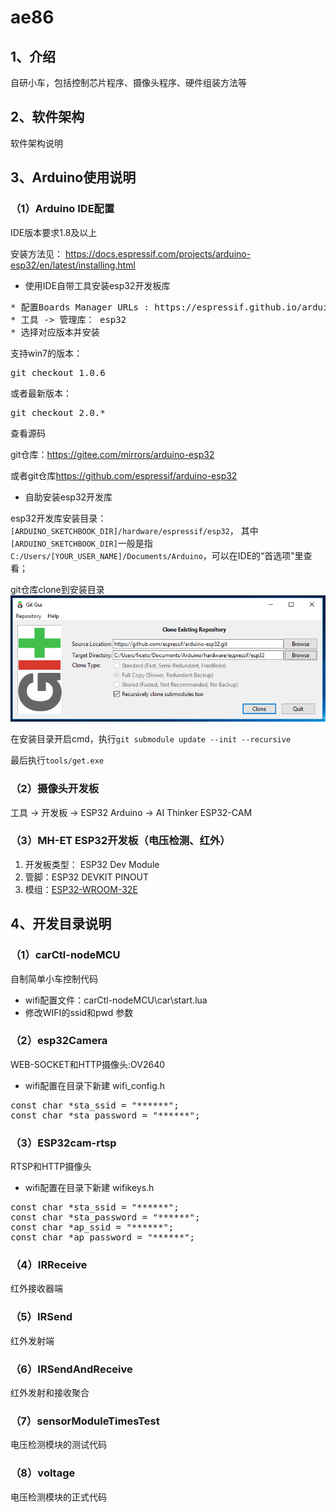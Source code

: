 # ae86

## 1、介绍
自研小车，包括控制芯片程序、摄像头程序、硬件组装方法等

## 2、软件架构
软件架构说明


## 3、Arduino使用说明

### （1）Arduino IDE配置
IDE版本要求1.8及以上

安装方法见： <link>https://docs.espressif.com/projects/arduino-esp32/en/latest/installing.html</link>

* 使用IDE自带工具安装esp32开发板库

<pre>
* 配置Boards Manager URLs : https://espressif.github.io/arduino-esp32/package_esp32_index.json
* 工具 -> 管理库： esp32
* 选择对应版本并安装
</pre>

支持win7的版本：<pre>git checkout 1.0.6</pre>

或者最新版本：<pre>git checkout 2.0.*</pre>

查看源码

git仓库：<link>https://gitee.com/mirrors/arduino-esp32</link>

或者git仓库<link>https://github.com/espressif/arduino-esp32</link>

* 自助安装esp32开发库

esp32开发库安装目录：
`[ARDUINO_SKETCHBOOK_DIR]/hardware/espressif/esp32`，
其中`[ARDUINO_SKETCHBOOK_DIR]`一般是指`C:/Users/[YOUR_USER_NAME]/Documents/Arduino`，可以在IDE的“首选项”里查看；

git仓库clone到安装目录
![git-clone](git-clone.png)

在安装目录开启cmd，执行`git submodule update --init --recursive`

最后执行`tools/get.exe`

### （2）摄像头开发板
工具 -> 开发板 -> ESP32 Arduino -> AI Thinker ESP32-CAM

### （3）MH-ET ESP32开发板（电压检测、红外）
1. 开发板类型： ESP32 Dev Module
2. 管脚：ESP32 DEVKIT PINOUT
3. 模组：[ESP32-WROOM-32E](https://www.espressif.com.cn/sites/default/files/documentation/esp32-wroom-32e_esp32-wroom-32ue_datasheet_cn.pdf")


## 4、开发目录说明

### （1）carCtl-nodeMCU
自制简单小车控制代码
* wifi配置文件：carCtl-nodeMCU\car\start.lua
* 修改WIFI的ssid和pwd 参数

### （2）esp32Camera
WEB-SOCKET和HTTP摄像头:OV2640
* wifi配置在目录下新建 wifi_config.h
<pre>
const char *sta_ssid = "******";
const char *sta_password = "******";
</pre>

### （3）ESP32cam-rtsp
RTSP和HTTP摄像头
* wifi配置在目录下新建 wifikeys.h
<pre>
const char *sta_ssid = "******";
const char *sta_password = "******";
const char *ap_ssid = "******";
const char *ap_password = "******";
</pre>

### （4）IRReceive
红外接收器端

### （5）IRSend
红外发射端

### （6）IRSendAndReceive
红外发射和接收聚合

### （7）sensorModuleTimesTest
电压检测模块的测试代码

### （8）voltage
电压检测模块的正式代码
